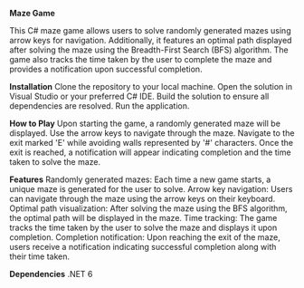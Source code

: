 **Maze Game**

This C# maze game allows users to solve randomly generated mazes using arrow keys for navigation. Additionally, it features an optimal path displayed after solving the maze using the Breadth-First Search (BFS) algorithm. The game also tracks the time taken by the user to complete the maze and provides a notification upon successful completion.

**Installation**
Clone the repository to your local machine.
Open the solution in Visual Studio or your preferred C# IDE.
Build the solution to ensure all dependencies are resolved.
Run the application.

**How to Play**
Upon starting the game, a randomly generated maze will be displayed.
Use the arrow keys to navigate through the maze.
Navigate to the exit marked 'E' while avoiding walls represented by '#' characters.
Once the exit is reached, a notification will appear indicating completion and the time taken to solve the maze.

**Features**
Randomly generated mazes: Each time a new game starts, a unique maze is generated for the user to solve.
Arrow key navigation: Users can navigate through the maze using the arrow keys on their keyboard.
Optimal path visualization: After solving the maze using the BFS algorithm, the optimal path will be displayed in the maze.
Time tracking: The game tracks the time taken by the user to solve the maze and displays it upon completion.
Completion notification: Upon reaching the exit of the maze, users receive a notification indicating successful completion along with their time taken.

**Dependencies**
.NET 6
